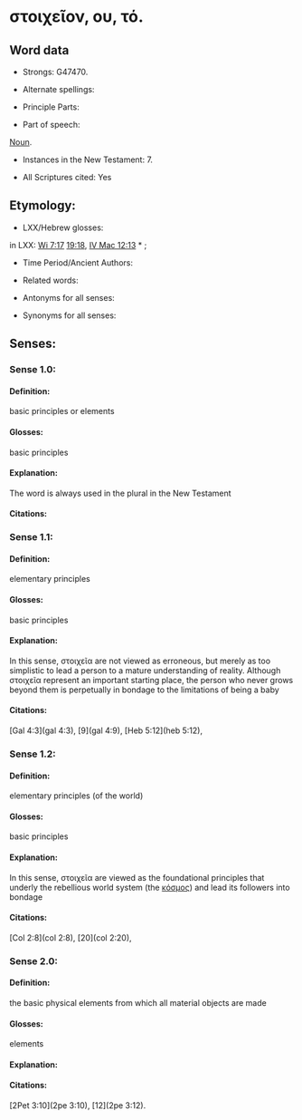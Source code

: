 # στοιχεῖον, ου, τό. 

<!-- Status: S2=NeedsReview -->
<!-- Lexica used for edits: BDAG LN FFM BN LSJM MM   -->

## Word data

* Strongs: G47470.

* Alternate spellings:


* Principle Parts: 


* Part of speech: 

[Noun](http://ugg.readthedocs.io/en/latest/noun.html).

* Instances in the New Testament: 7.

* All Scriptures cited: Yes

## Etymology: 


* LXX/Hebrew glosses: 

in LXX: [Wi 7:17](Wis.7.17) [19:18](Wis.19.18), [IV Mac 12:13](4Macc.12.13) * ; 

* Time Period/Ancient Authors: 


* Related words: 

* Antonyms for all senses:

* Synonyms for all senses: 


## Senses: 


### Sense  1.0: 

#### Definition: 

basic principles or elements

#### Glosses: 

basic principles

#### Explanation: 

The word is always used in the plural in the New Testament

#### Citations: 

### Sense  1.1: 

#### Definition: 

elementary principles

#### Glosses: 

basic principles

#### Explanation: 

In this sense, στοιχεῖα are not viewed as erroneous, but merely as too simplistic to lead a person to a mature understanding of reality.  Although στοιχεῖα represent an important starting place, the person who never grows beyond them is perpetually in bondage to the limitations of being a baby

#### Citations: 

[Gal 4:3](gal 4:3), [9](gal 4:9), [Heb 5:12](heb 5:12),


### Sense  1.2: 

#### Definition: 

elementary principles (of the world) 

#### Glosses: 

basic principles

#### Explanation: 

In this sense, στοιχεῖα are viewed as the foundational principles that underly the rebellious world system (the [κόσμος](../G28890/01.md)) and lead its followers into bondage 

#### Citations: 

[Col 2:8](col 2:8), [20](col 2:20),  

### Sense  2.0: 

#### Definition: 

the basic physical elements from which all material objects are made

#### Glosses: 

elements

#### Explanation: 


#### Citations: 

[2Pet 3:10](2pe 3:10), [12](2pe 3:12).


